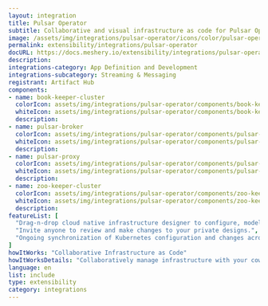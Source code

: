 ```yaml
---
layout: integration
title: Pulsar Operator
subtitle: Collaborative and visual infrastructure as code for Pulsar Operator
image: /assets/img/integrations/pulsar-operator/icons/color/pulsar-operator-color.svg
permalink: extensibility/integrations/pulsar-operator
docURL: https://docs.meshery.io/extensibility/integrations/pulsar-operator
description: 
integrations-category: App Definition and Development
integrations-subcategory: Streaming & Messaging
registrant: Artifact Hub
components: 
- name: book-keeper-cluster
  colorIcon: assets/img/integrations/pulsar-operator/components/book-keeper-cluster/icons/color/book-keeper-cluster-color.svg
  whiteIcon: assets/img/integrations/pulsar-operator/components/book-keeper-cluster/icons/white/book-keeper-cluster-white.svg
  description: 
- name: pulsar-broker
  colorIcon: assets/img/integrations/pulsar-operator/components/pulsar-broker/icons/color/pulsar-broker-color.svg
  whiteIcon: assets/img/integrations/pulsar-operator/components/pulsar-broker/icons/white/pulsar-broker-white.svg
  description: 
- name: pulsar-proxy
  colorIcon: assets/img/integrations/pulsar-operator/components/pulsar-proxy/icons/color/pulsar-proxy-color.svg
  whiteIcon: assets/img/integrations/pulsar-operator/components/pulsar-proxy/icons/white/pulsar-proxy-white.svg
  description: 
- name: zoo-keeper-cluster
  colorIcon: assets/img/integrations/pulsar-operator/components/zoo-keeper-cluster/icons/color/zoo-keeper-cluster-color.svg
  whiteIcon: assets/img/integrations/pulsar-operator/components/zoo-keeper-cluster/icons/white/zoo-keeper-cluster-white.svg
  description: 
featureList: [
  "Drag-n-drop cloud native infrastructure designer to configure, model, and deploy your workloads.",
  "Invite anyone to review and make changes to your private designs.",
  "Ongoing synchronization of Kubernetes configuration and changes across any number of clusters."
]
howItWorks: "Collaborative Infrastructure as Code"
howItWorksDetails: "Collaboratively manage infrastructure with your coworkers synchronously sharing the same designs."
language: en
list: include
type: extensibility
category: integrations
---
```

